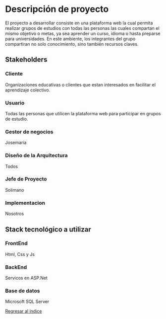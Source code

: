 # Descripción de proyecto

El proyecto a desarrollar consiste en una plataforma web la cual permita realizar grupos de estudios con todas las personas las cuales compartan el mismo objetivo o metas, ya sea aprender un curso, idioma o hasta preparse para universidades. En este ambiente, los integrantes del grupo compartiran no solo conocimiento, sino también recursos claves.

## Stakeholders
### Cliente
Organizaciones educativas o clientes que estan interesados en facilitar el aprendizaje colectivo.
### Usuario
Todas las personas que utilicen la plataforma web para participar en grupos de estudio.
### Gestor de negocios
Josemaria
### Diseño de la Arquitectura
Todos
### Jefe de Proyecto
Solimano
### Implementacion
Nosotros


## Stack tecnológico a utilizar
### FrontEnd
Html, Css y Js
### BackEnd
Servicos en ASP.Net
### Base de datos
Microsoft SQL Server

[Regresar al índice](../proyecto.md)